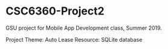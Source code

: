 # CSC6360-Project2
GSU project for Mobile App Development class, Summer 2019.

Project Theme: Auto Lease
Resource: SQLite database

